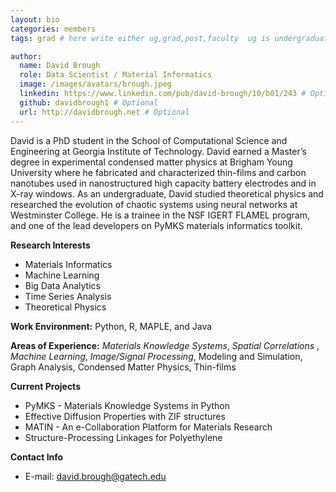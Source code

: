 ```yaml
---
layout: bio
categories: members
tags: grad # here write either ug,grad,post,faculty  ug is undergraduate, grad self explanatory, post is for post docs and visiting professors

author:
  name: David Brough
  role: Data Scientist / Material Informatics
  image: /images/avatars/brough.jpeg
  linkedin: https://www.linkedin.com/pub/david-brough/10/b01/243 # Optional
  github: davidbrough1 # Optional
  url: http://davidbrough.net # Optional
---
```


David is a PhD student in the School of Computational Science and Engineering at Georgia Institute of Technology. David earned a Master’s degree in experimental condensed matter physics at Brigham Young University where he fabricated and characterized thin-films and carbon nanotubes used in nanostructured high capacity battery electrodes and in X-ray windows. As an undergraduate, David studied theoretical physics and researched the evolution of chaotic systems using neural networks at Westminster College. He is a trainee in the NSF IGERT FLAMEL program, and one of the lead developers on PyMKS materials informatics toolkit.

**Research Interests**

* Materials Informatics
* Machine Learning
* Big Data Analytics
* Time Series Analysis
* Theoretical Physics

**Work Environment:** Python, R, MAPLE, and Java

**Areas of Experience:** *Materials Knowledge Systems*, *Spatial Correlations* , *Machine Learning*, *Image/Signal Processing*,  Modeling and Simulation, Graph Analysis, Condensed Matter Physics, Thin-films

**Current Projects**

* PyMKS - Materials Knowledge Systems in Python
* Effective Diffusion Properties with ZIF structures
* MATIN - An e-Collaboration Platform for Materials Research
* Structure-Processing Linkages for Polyethylene

**Contact Info**

* E-mail: david.brough@gatech.edu